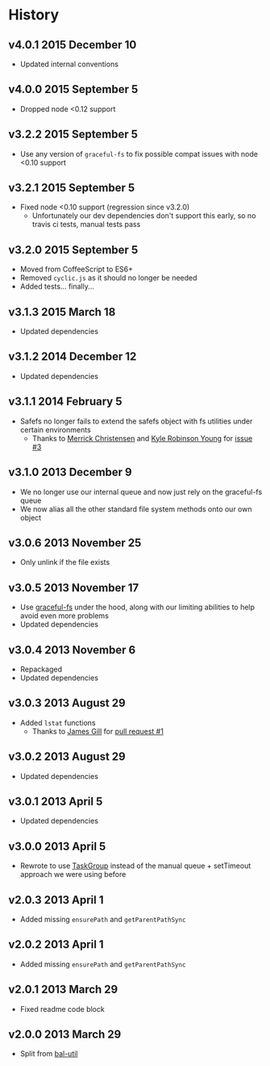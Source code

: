 # History

## v4.0.1 2015 December 10
- Updated internal conventions

## v4.0.0 2015 September 5
- Dropped node <0.12 support

## v3.2.2 2015 September 5
- Use any version of `graceful-fs` to fix possible compat issues with node <0.10 support

## v3.2.1 2015 September 5
- Fixed node <0.10 support (regression since v3.2.0)
	- Unfortunately our dev dependencies don't support this early, so no travis ci tests, manual tests pass

## v3.2.0 2015 September 5
- Moved from CoffeeScript to ES6+
- Removed `cyclic.js` as it should no longer be needed
- Added tests... finally...

## v3.1.3 2015 March 18
- Updated dependencies

## v3.1.2 2014 December 12
- Updated dependencies

## v3.1.1 2014 February 5
- Safefs no longer fails to extend the safefs object with fs utilities under certain environments
	- Thanks to [Merrick Christensen](https://github.com/iammerrick) and [Kyle Robinson Young](https://github.com/shama) for [issue #3](https://github.com/bevry/safefs/issues/3)

## v3.1.0 2013 December 9
- We no longer use our internal queue and now just rely on the graceful-fs queue
- We now alias all the other standard file system methods onto our own object

## v3.0.6 2013 November 25
- Only unlink if the file exists

## v3.0.5 2013 November 17
- Use [graceful-fs](https://github.com/isaacs/node-graceful-fs) under the hood, along with our limiting abilities to help avoid even more problems
- Updated dependencies

## v3.0.4 2013 November 6
- Repackaged
- Updated dependencies

## v3.0.3 2013 August 29
- Added `lstat` functions
	 - Thanks to [James Gill](https://github.com/jagill) for [pull request #1](https://github.com/bevry/safefs/pull/1)

## v3.0.2 2013 August 29
- Updated dependencies

## v3.0.1 2013 April 5
- Updated dependencies

## v3.0.0 2013 April 5
- Rewrote to use [TaskGroup](https://npmjs.org/package/taskgroup) instead of the manual queue + setTimeout approach we were using before

## v2.0.3 2013 April 1
- Added missing `ensurePath` and `getParentPathSync`

## v2.0.2 2013 April 1
- Added missing `ensurePath` and `getParentPathSync`

## v2.0.1 2013 March 29
- Fixed readme code block

## v2.0.0 2013 March 29
- Split from [bal-util](https://github.com/balupton/bal-util)
